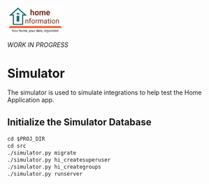 <img src="../../src/hi/static/img/hi-logo-w-tagline-197x96.png" alt="Home Information Logo" width="128">

_WORK IN PROGRESS_

# Simulator

The simulator is used to simulate integrations to help test the Home Application app.

## Initialize the Simulator Database

``` shell
cd $PROJ_DIR
cd src
./simulator.py migrate
./simulator.py hi_createsuperuser
./simulator.py hi_creategroups
./simulator.py runserver
```
